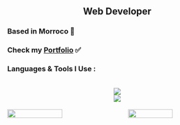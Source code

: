 <h2 align="center">Web Developer</h3>


<h3 align="left">
  Based in Morroco 📍
</h3>

<h3 align="left">
  Check my <a href="https://mehdiaio.site">Portfolio</a> ✅
</h3>

<h3 align="left">Languages & Tools I Use :</h3>


<div margin='auto ;' align='center'>
  <br/>
  <img src="https://skillicons.dev/icons?i=js,html,css,tailwind,php,react,laravel,bootstrap,jquery,python"/>
  <br/>
  <img src="https://skillicons.dev/icons?i=vscode,atom,idea,nodejs,mysql,mongodb,netlify,gitlab"/>
  <br/>
  <br/>
</div>





<div style='display:flex; justify-content: space-between; align-items: center;'>
  <img style='align-self: flex-start;' width='50%' src="https://github-readme-stats.vercel.app/api?username=MehdiAIO&theme=dark&show_icons=true"/>
  <img width='45%' src="https://github-readme-stats.vercel.app/api/top-langs/?username=MehdiAIO&layout=compact"/>
</div>
